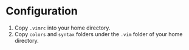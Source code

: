 # Configuration

1. Copy `.vimrc` into your home directory.
2. Copy `colors` and `syntax` folders under the `.vim` folder of your home directory.

